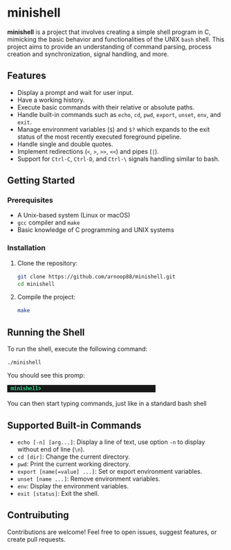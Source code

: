 # minishell

**minishell** is a project that involves creating a simple shell program in C, mimicking the basic behavior and functionalities of the UNIX `bash` shell. This project aims to provide an understanding of command parsing, process creation and synchronization, signal handling, and more.

## Features

- Display a prompt and wait for user input.
- Have a working history.
- Execute basic commands with their relative or absolute paths.
- Handle built-in commands such as `echo`, `cd`, `pwd`, `export`, `unset`, `env`, and `exit`.
- Manage environment variables (`$`) and `$?` which expands to the exit status of the most recently executed foreground pipeline.
- Handle single and double quotes.
- Implement redirections (`<`, `>`, `>>`, `<<`) and pipes (`|`).
- Support for `Ctrl-C`, `Ctrl-D`, and `Ctrl-\` signals handling similar to bash.

## Getting Started

### Prerequisites

- A Unix-based system (Linux or macOS)
- `gcc` compiler and `make`
- Basic knowledge of C programming and UNIX systems

### Installation

1. Clone the repository:

	```bash
	git clone https://github.com/arnoop88/minishell.git
	cd minishell

2. Compile the project:

	```bash
	make

## Running the Shell

To run the shell, execute the following command:

	./minishell

You should see this promp:

![minishell_prompt](minishell_prompt.png)

You can then start typing commands, just like in a standard bash shell

## Supported Built-in Commands

- `echo [-n] [arg...]`: Display a line of text, use option `-n` to display without end of line (`\n`).
- `cd [dir]`: Change the current directory.
- `pwd`: Print the current working directory.
- `export [name[=value] ...]`: Set or export environment variables.
- `unset [name ...]`: Remove environment variables.
- `env`: Display the environment variables.
- `exit [status]`: Exit the shell.

## Contruibuting

Contributions are welcome! Feel free to open issues, suggest features, or create pull requests.
